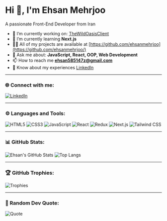 # Hi 👋, I'm Ehsan Mehrjoo  
A passionate Front-End Developer from Iran  

- 🔭 I’m currently working on: [TheWildOasisClient](https://github.com/ehsanmehrjoo/the-wild-oasis-client)  
- 🌱 I’m currently learning  **Next.js**  
- 👨‍💻 All of my projects are available at [https://github.com/ehsanmehrjoo](https://github.com/ehsanmehrjoo/)  
- 💬 Ask me about: **JavaScript, React, OOP, Web Development**  
- 📫 How to reach me **ehsan585147z@gmail.com**  
- 📄 Know about my experiences [LinkedIn](https://www.linkedin.com/in/ehsan-mehrjoo/)  

---

### 🌐 Connect with me:
[![LinkedIn](https://img.shields.io/badge/-LinkedIn-blue?logo=linkedin)](https://www.linkedin.com/in/ehsan-mehrjoo/)

---

### ⚙️ Languages and Tools:
![HTML5](https://img.shields.io/badge/-HTML5-E34F26?logo=html5&logoColor=white)
![CSS3](https://img.shields.io/badge/-CSS3-1572B6?logo=css3&logoColor=white)
![JavaScript](https://img.shields.io/badge/-JavaScript-F7DF1E?logo=javascript&logoColor=black)
![React](https://img.shields.io/badge/-React-61DAFB?logo=react&logoColor=black)
![Redux](https://img.shields.io/badge/-Redux-764ABC?logo=redux&logoColor=white)
![Next.js](https://img.shields.io/badge/-Next.js-000000?logo=nextdotjs&logoColor=white)
![Tailwind CSS](https://img.shields.io/badge/-TailwindCSS-06B6D4?logo=tailwindcss&logoColor=white)

---

### 📊 GitHub Stats:
![Ehsan's GitHub Stats](https://github-readme-stats.vercel.app/api?username=ehsanmehrjoo&show_icons=true&theme=dark)
![Top Langs](https://github-readme-stats.vercel.app/api/top-langs/?username=ehsanmehrjoo&layout=compact&theme=dark)

---

### 🏆 GitHub Trophies:
![Trophies](https://github-profile-trophy.vercel.app/?username=ehsanmehrjoo&theme=darkhub)

---

### 📜 Random Dev Quote:
![Quote](https://quotes-github-readme.vercel.app/api?type=horizontal&theme=radical)
